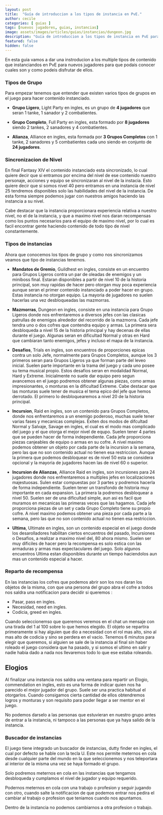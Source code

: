 ```yaml
---
layout: post
title:  "Guía de introduccion a los tipos de instancia en PvE."
author: cecile
categories: [ guias ]
tags: [nuevos jugadores, guias, instancias]
image: assets/images/articles/guias/instancias/dungeon.jpg
description: "Guía de introduccion a los tipos de instancia en PvE para nuevos jugadores de Final Fantasy XIV."
featured: false
hidden: false
---
```

En esta guia vamos a dar una instroducion a los multiple tipos de contenido que instanciandos en PvE para nuevos jugadores para que podais conocer cuales son y como podeis disfrutar de ellos.

### Tipos de Grupo
Para empezar tenemos que entender que existen varios tipos de grupos en el juego para hacer contenido instanciado.

- **Grupo Ligero**, Light Party en ingles, es un grupo de **4 jugadores** que seran 1 tanke, 1 sanador y 2 combatientes.

- **Grupo Completo**, Full Party en ingles, esta formado por **8 jugadores** siendo 2 tankes, 2 sanadores y 4 combatientes.

- **Alianza**, Alliance en ingles, esta formada por **3 Grupos Completos** con 1 tanke, 2 sanadores y 5 combatientes cada uno siendo en conjunto de **24 jugadores**.

### Sincronizacion de Nivel

En final Fantasy XIV el contenido instanciado esta sincronizado, lo cual quiere decir que si entramos por encima del nivel de ese contenido nuestro personaje, acciones y equipo se sincronizaran al nivel de la instacia. Esto quiere decir que si somos nivel 40 pero entramos en una instancia de nivel 25 tendremos disponibles solo las habilidades del nivel de la instancia. De esta forma siempre podemos jugar con nuestros amigos haciendo las instancia a su nivel.

Cabe destacar que la instancia proporcionara experiencia relativa a nuestro nivel, no el de la instancia, y que a maximo nivel nos daran recompensas como los puntos necesarios para el equipo de maximo nivel, por lo cual es facil encontrar gente haciendo contenido de todo tipo de nivel constantemente.

### Tipos de instancias

Ahora que conocemos los tipos de grupo y como nos sincronizamos veamos que tipo de instancias tenemos.

- **Mandatos de Gremio**, Guildhest en ingles, consiste en un encuentro para Grupos Ligeros contra un par de oleadas de enemigos y un miniboss final. Estaran disponibles a partir de nivel 10 de la historia principal, son muy rapidas de hacer pero otorgan muy poca experiencia aunque seran el primer contenido instanciado a poder hacer en grupo. Estas instancia no otorgan equipo. La mayoria de jugadores no suelen hacerlas una vez desbloqueadas las mazmorras. 

- **Mazmorras**, Dungeon en ingles, consiste en una instancia para Grupo Ligeros donde nos enfrentaremos a diversos jefes con las clasicas patrullas de enemigos alrededor del recorrido de la mazmorra. Cada jefe tendra uno o dos cofres que contendra equipo y armas. La primera sera desbloqueda a nivel 15 de la historia principal y hay decenas de ellas durante el juego. Algunas seran en dificultad Normal y otras en Hard que cambiaran tanto enemigos, jefes y incluso el mapa de la instancia.

- **Desafios**, Trials en ingles, son encuentros de proporciones epicas contra un solo Jefe, normalmente para Grupos Completos, aunque los 3 primeros seran para Grupos Ligeros ya que forman parte del leveo inicial. Suelen parte importante en la trama del juego y cada uno posee su tema musical propio. Estos desafios seran en modalidad Normal, Hard y Extreme. Inicialmente no suele dar equipo pero segun avancemos en el juego podremos obtener algunas piezas, como armas impresionantes, o monturas en la dificultad Extreme. Cabe destacar que las monturas suele tener de musica el tema epico del jefe que hemos derrotado. El primero lo desbloquearemos a nivel 20 de la historia principal.

- **Incursion**, Raid en ingles, son un contenido para Grupos Completos, donde nos enfrentaremos a un enemigo poderoso, muchas suele tener varias fases y mecanicas complejas. Exiten dos modos de difcultad Normal y Salvaje, Savage en ingles, el cual es el modo mas complicado del juego y el que otorga el mejor nivel de equpo. Suelen tener 4 partes que se pueden hacer de forma independiente. Cada jefe proporciona piezas canjeables de equipo o armas en su cofre. A nivel maximo podemos obtener un objeto por cada parte de la incursion a la semana, pero las que no son contenido actual no tienen esa restriccion. Aunque la primera que podemos desbloquear es de nivel 50 esta se considera opcional y la mayoria de jugadores hacen las de nivel 60 o superior.

- **Incursion de Alianzas**, Alliance Raid en ingles, son incursiones para 24 jugadores donde nos enfrentaremos a multiples jefes en localizaciones majestuosas. Sulen estar compuestas por 3 partes y podremos hacerla de forma independiente. Suelen tener un transfondo de historia muy importante en cada expansion. La primera la podremos desbloquear a nivel 50. Suelen ser de una dificultad simple, aun asi es facil que muramos en mecanicas las primeras veces que las hagamos. Cada jefe proporciona piezas de un set y cada Grupo Completo tiene su propio cofre. A nivel maximo podemos obtener una pieza por cada parte a la semana, pero las que no son contenido actual no tienen esa restriccion.

- **Ultima**, Ultimate en ingles, son un contenido especial en el juego donde los desarolladores habilitan ciertos encuentros del pasado, Incursiones o Desafios, a realizar a maximo nivel del, 80 ahora mismo. Suelen ser muy dificiles de hacer pero la recompensa es solo estica con las armaduras y armas mas expectaculares del juego. Solo algunos encuentros Ultima estan disponibles durante un tiempo haciendolos aun mas un contenido especial a hacer.

### Reparto de recompensa

En las instancias los cofres que podemos abrir son los nos daran los objetos de la misma, con que una persona del grupo abra el cofre a todos nos saldra una notificacion para decidir si queremos :

- Pasar, pass en ingles.
- Necesidad, need en ingles.
- Codicia, greed en ingles. 

Cuando seleccionemso que queremos veremos en el chat un mensaje con una tirada  del 1 al 100 sobre lo que hemos elegido. El objeto se repartira primeramente si hay alguien que dio a necesidad con el rol mas alto, sino al mas alto de codicia y sino se perdera en el vacio. Tenemos 6 minutos para elegir que queremos, si alguien se sale de la instancia al final sin haber roleado el juego considera que ha pasado, y si somos el ultimo en salir y nadie habia dado a nada nos llevaremos todo lo que ese estaba roleando.

## Elogios

Al finalizar una instancia nos saldra una ventana para repartir un Elogio, commendation en ingles, esto es una forma de indicar quien nos ha parecido el mejor jugador del grupo. Suele ser una practica habitual el otorgarlos. Cuando consigamos cierta cantidad de ellos obtendremos logros y monturas y son requisito para poder llegar a ser mentor en el juego. 

No podemos darselo a las personas que estuvieran en nuestro grupo antes de entrar a la instancia, ni tampoco a las personas que ya haya salido de la instancia.

### Buscador de instancias

El juego tiene integrado un buscador de instancias, dutty finder en ingles, el cual por defecto se hable con la tecla U. Este nos permite meternos en cola desde cualquier parte del mundo en la que seleccionemos y nos teleportara al interior de la misma una vez se haya formado el grupo.

Solo podremos meternos en cola en las instancias que tengamos desbloqueda y cumplamos el nivel de jugador y equipo requerido.

Podernos meternos en cola con una trabajo o profesion y seguir jugando con otro, cuando salte la notificacion de que podemos entrar nos pedira el cambiar al trabajo o profesion que teniamos cuando nos apuntamos.

Dentro de la instancia no podemos cambiarnos a otra profesion o trabajo.